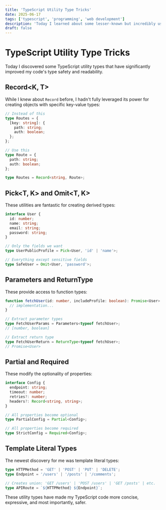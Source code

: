 ```yaml
---
title: 'TypeScript Utility Type Tricks'
date: 2025-06-17
tags: ['typescript', 'programming', 'web development']
description: 'Today I learned about some lesser-known but incredibly useful TypeScript utility types that have improved my type safety.'
draft: false
---
```


# TypeScript Utility Type Tricks

Today I discovered some TypeScript utility types that have significantly improved my code's type safety and readability.

## Record<K, T>

While I knew about `Record` before, I hadn't fully leveraged its power for creating objects with specific key-value types:

```typescript
// Instead of this
type Routes = {
  [key: string]: {
    path: string;
    auth: boolean;
  };
};

// Use this
type Route = {
  path: string;
  auth: boolean;
};

type Routes = Record<string, Route>;
```

## Pick<T, K> and Omit<T, K>

These utilities are fantastic for creating derived types:

```typescript
interface User {
  id: number;
  name: string;
  email: string;
  password: string;
}

// Only the fields we want
type UserPublicProfile = Pick<User, 'id' | 'name'>;

// Everything except sensitive fields
type SafeUser = Omit<User, 'password'>;
```

## Parameters<T> and ReturnType<T>

These provide access to function types:

```typescript
function fetchUser(id: number, includeProfile: boolean): Promise<User> {
  // implementation...
}

// Extract parameter types
type FetchUserParams = Parameters<typeof fetchUser>;
// [number, boolean]

// Extract return type
type FetchUserReturn = ReturnType<typeof fetchUser>;
// Promise<User>
```

## Partial<T> and Required<T>

These modify the optionality of properties:

```typescript
interface Config {
  endpoint: string;
  timeout: number;
  retries?: number;
  headers?: Record<string, string>;
}

// All properties become optional
type PartialConfig = Partial<Config>;

// All properties become required
type StrictConfig = Required<Config>;
```

## Template Literal Types

The newest discovery for me was template literal types:

```typescript
type HTTPMethod = 'GET' | 'POST' | 'PUT' | 'DELETE';
type Endpoint = '/users' | '/posts' | '/comments';

// Creates union: 'GET /users' | 'POST /users' | 'GET /posts' | etc.
type APIRoute = `${HTTPMethod} ${Endpoint}`;
```

These utility types have made my TypeScript code more concise, expressive, and most importantly, safer.
